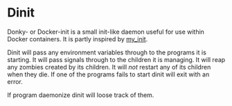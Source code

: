 # Dinit

Donky- or Docker-init is a small init-like daemon useful for use within Docker
containers. It is partly inspired by
[my_init](https://github.com/phusion/baseimage-docker/blob/master/image/bin/my_init).

Dinit will pass any environment variables through to the programs it is starting.
It will pass signals through to the children it is managing. It will reap any zombies
created by its children. It will *not* restart any of its children when they die.
If one of the programs fails to start dinit will exit with an error.

If program daemonize dinit will loose track of them.
